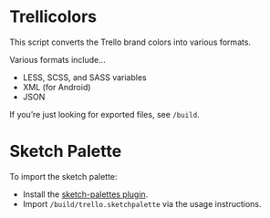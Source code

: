 # Trellicolors

This script converts the Trello brand colors into various formats.

Various formats include…

- LESS, SCSS, and SASS variables
- XML (for Android)
- JSON

If you’re just looking for exported files, see `/build`.


# Sketch Palette

To import the sketch palette:

- Install the [sketch-palettes
plugin](https://github.com/andrewfiorillo/sketch-palettes).
- Import `/build/trello.sketchpalette` via the usage instructions.
